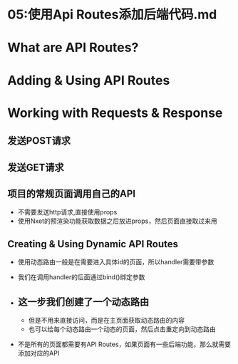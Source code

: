 # 05:使用Api Routes添加后端代码.md

# What are API Routes?
# Adding & Using API Routes
# Working with Requests & Response

## 发送POST请求

## 发送GET请求

## 项目的常规页面调用自己的API
- 不需要发送http请求,直接使用props
- 使用Nxet的预渲染功能获取数据之后放进props，然后页面直接取过来用


## Creating & Using Dynamic API Routes
- 使用动态路由一般是在需要进入具体id的页面，所以handler需要带参数
- 我们在调用handler的后面通过bind()绑定参数

- ## 这一步我们创建了一个动态路由
	- 但是不用来直接访问，而是在主页面获取动态路由的内容
	- 也可以给每个动态路由一个动态的页面，然后点击重定向到动态路由
- 不是所有的页面都需要有API Routes，如果页面有一些后端功能，那么就需要添加对应的API



